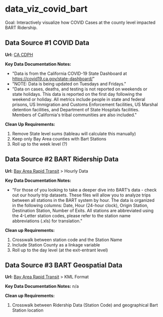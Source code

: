 # data_viz_covid_bart

Goal: Interactively visualize how COVID Cases at the county level impacted BART Ridership.

## Data Source #1 COVID Data

**Url:** [CA CDPH](https://www.buzzfeed.com/donnad/9-pokemon-inspired-high-fashion-designs?s=mobile)

**Key Data Documentation Notes:**
- "Data is from the California COVID-19 State Dashboard at https://covid19.ca.gov/state-dashboard/"
- "NOTE: Data is being updated on Tuesdays and Fridays."
- "Data on cases, deaths, and testing is not reported on weekends or state holidays. This data is reported on the first day following the weekend or holiday. All metrics include people in state and federal prisons, US Immigration and Customs Enforcement facilities, US Marshal detention facilities, and Department of State Hospitals facilities. Members of California's tribal communities are also included."

**Clean Up Requirements:**
1. Remove State level sums (tableau will calculate this manually)
2. Keep only Bay Area counties with Bart Stations
3. Roll up to the week level (?)

## Data Source #2 BART Ridership Data

**Url:** [Bay Area Rapid Transit](https://www.bart.gov/about/reports/ridership) > Hourly Data 

**Key Data Documentation Notes:**
- "For those of you looking to take a deeper dive into BART’s data - check out our hourly trip datasets. These files will allow you to analyze trips between all stations in the BART system by hour. The data is organized in the following columns: Date, Hour (24-hour clock), Origin Station, Destination Station, Number of Exits. All stations are abbreviated using the 4-Letter station codes, please refer to the station name abbreviations (.xls) for translation."

**Clean up Requirements:**
1. Crosswalk between station code and the Station Name
2. Include Station County as a linkage variable
3. Roll up to the day level (at the exit-entrant level)

## Data Source #3 BART  Geospatial Data

**Url:** [Bay Area Rapid Transit](https://www.bart.gov/schedules/developers/geo) > KML Format

**Key Data Documentation Notes:** n/a

**Clean up Requirements:**
1. Crosswalk between Ridership Data (Station Code) and geographical Bart Station location

